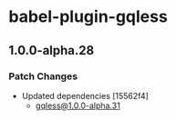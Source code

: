 # babel-plugin-gqless

## 1.0.0-alpha.28
### Patch Changes

- Updated dependencies [15562f4]
  - gqless@1.0.0-alpha.31
